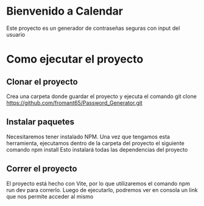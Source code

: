 # Bienvenido a Calendar

Este proyecto es un generador de contraseñas seguras con input del usuario

# Como ejecutar el proyecto

## Clonar el proyecto

Crea una carpeta donde guardar el proyecto y ejecuta el comando
git clone https://github.com/fromant65/Password_Generator.git

## Instalar paquetes

Necesitaremos tener instalado NPM. Una vez que tengamos esta herramienta, ejecutamos dentro de la carpeta del proyecto el siguiente comando
npm install
Esto instalará todas las dependencias del proyecto

## Correr el proyecto

El proyecto está hecho con Vite, por lo que utilizaremos el comando
npm run dev
para correrlo. Luego de ejecutarlo, podremos ver en consola un link que nos permite acceder al mismo
